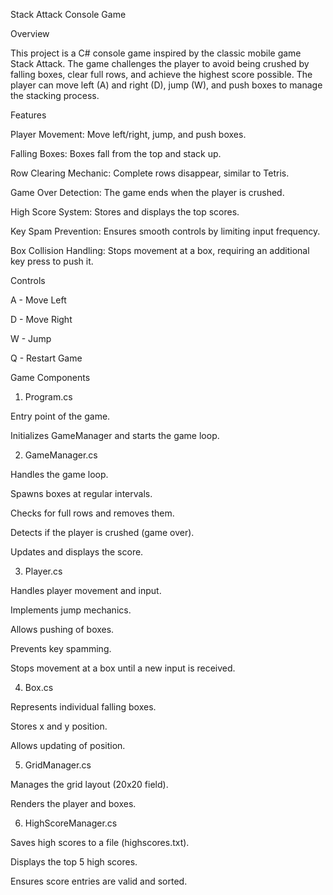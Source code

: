 Stack Attack Console Game

Overview

This project is a C# console game inspired by the classic mobile game Stack Attack. The game challenges the player to avoid being crushed by falling boxes, clear full rows, and achieve the highest score possible. The player can move left (A) and right (D), jump (W), and push boxes to manage the stacking process.

Features

Player Movement: Move left/right, jump, and push boxes.

Falling Boxes: Boxes fall from the top and stack up.

Row Clearing Mechanic: Complete rows disappear, similar to Tetris.

Game Over Detection: The game ends when the player is crushed.

High Score System: Stores and displays the top scores.

Key Spam Prevention: Ensures smooth controls by limiting input frequency.

Box Collision Handling: Stops movement at a box, requiring an additional key press to push it.

Controls

A - Move Left

D - Move Right

W - Jump

Q - Restart Game

Game Components

1. Program.cs

Entry point of the game.

Initializes GameManager and starts the game loop.

2. GameManager.cs

Handles the game loop.

Spawns boxes at regular intervals.

Checks for full rows and removes them.

Detects if the player is crushed (game over).

Updates and displays the score.

3. Player.cs

Handles player movement and input.

Implements jump mechanics.

Allows pushing of boxes.

Prevents key spamming.

Stops movement at a box until a new input is received.

4. Box.cs

Represents individual falling boxes.

Stores x and y position.

Allows updating of position.

5. GridManager.cs

Manages the grid layout (20x20 field).

Renders the player and boxes.

6. HighScoreManager.cs

Saves high scores to a file (highscores.txt).

Displays the top 5 high scores.

Ensures score entries are valid and sorted.
